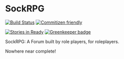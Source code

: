 # SockRPG

[![Build Status](https://travis-ci.org/SockDrawer/SockRPG.svg)](https://travis-ci.org/SockDrawer/SockRPG)
[![Commitizen friendly](https://img.shields.io/badge/commitizen-friendly-brightgreen.svg)](http://commitizen.github.io/cz-cli/)

[![Stories in Ready](https://badge.waffle.io/SockDrawer/SockRPG.png?label=ready&title=Ready)](https://waffle.io/SockDrawer/SockRPG) [![Greenkeeper badge](https://badges.greenkeeper.io/SockDrawer/SockRPG.svg)](https://greenkeeper.io/)


SockRPG: A Forum built by role players, for roleplayers.

Nowhere near complete!
